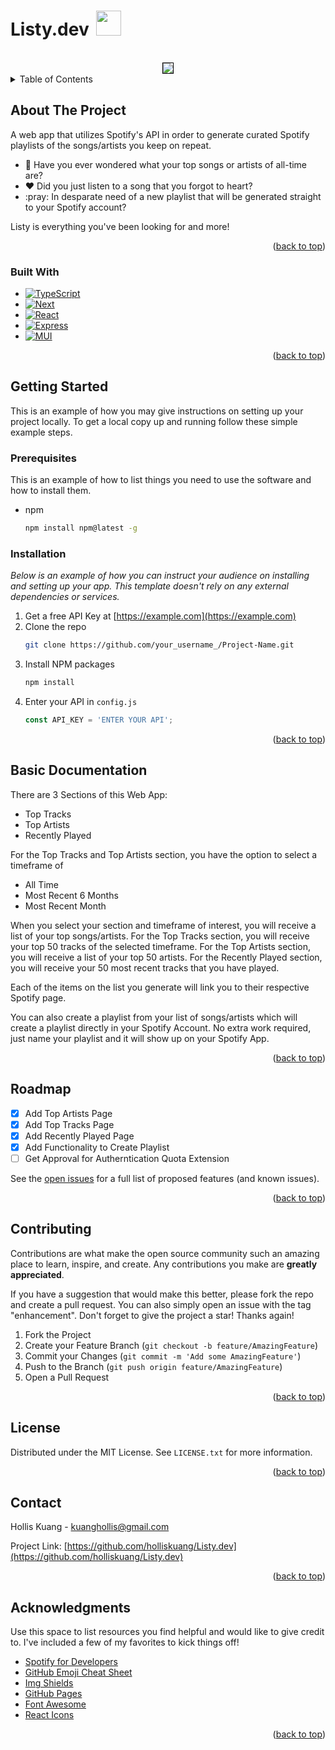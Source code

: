# Listy.dev <img src='https://res.cloudinary.com/dd97ovnmi/image/upload/v1673004204/letter-l_pcq0m6.png' width=40px height=40px style="margin-left:5px"> 

<!-- PROJECT LOGO -->
<br />
<div align="center">
    <img style='border:1px solid black' src="https://res.cloudinary.com/dd97ovnmi/image/upload/v1677112382/chrome_y1nFtDL9Kt_cuuvbp.gif" >
 
</div>



<!-- TABLE OF CONTENTS -->
<details>
  <summary>Table of Contents</summary>
  <ol>
    <li>
      <a href="#about-the-project">About The Project</a>
      <ul>
        <li><a href="#built-with">Built With</a></li>
      </ul>
    </li>
    <li>
      <a href="#getting-started">Getting Started</a>
      <ul>
        <li><a href="#prerequisites">Prerequisites</a></li>
        <li><a href="#installation">Installation</a></li>
      </ul>
    </li>
    <li><a href="#usage">Usage</a></li>
    <li><a href="#roadmap">Roadmap</a></li>
    <li><a href="#contributing">Contributing</a></li>
    <li><a href="#license">License</a></li>
    <li><a href="#contact">Contact</a></li>
    <li><a href="#acknowledgments">Acknowledgments</a></li>
  </ol>
</details>



<!-- ABOUT THE PROJECT -->
## About The Project

<p>A web app that utilizes Spotify's API in order to generate curated Spotify playlists of the songs/artists you keep on repeat. 
<ul>
<li> 🤔 Have you ever wondered what your top songs or artists of all-time are?</li>
<li> ❤️ Did you just listen to a song that you forgot to heart?</li>
<li> :pray: In desparate need of a new playlist that will be generated straight to your Spotify account?</li>
</ul>
</p>
<p>Listy is everything you've been looking for and more!</p>

<p align="right">(<a href="#readme-top">back to top</a>)</p>



### Built With

* [![TypeScript][TypeScript.js]][TypeScript-url]
* [![Next][Next.js]][Next-url]
* [![React][React.js]][React-url]
* [![Express][Express.js]][Express-url]
* [![MUI][MUI]][MUI-url]


<p align="right">(<a href="#readme-top">back to top</a>)</p>



<!-- GETTING STARTED -->
## Getting Started

This is an example of how you may give instructions on setting up your project locally.
To get a local copy up and running follow these simple example steps.

### Prerequisites

This is an example of how to list things you need to use the software and how to install them.
* npm
  ```sh
  npm install npm@latest -g
  ```

### Installation

_Below is an example of how you can instruct your audience on installing and setting up your app. This template doesn't rely on any external dependencies or services._

1. Get a free API Key at [https://example.com](https://example.com)
2. Clone the repo
   ```sh
   git clone https://github.com/your_username_/Project-Name.git
   ```
3. Install NPM packages
   ```sh
   npm install
   ```
4. Enter your API in `config.js`
   ```js
   const API_KEY = 'ENTER YOUR API';
   ```

<p align="right">(<a href="#readme-top">back to top</a>)</p>



<!-- USAGE EXAMPLES -->
## Basic Documentation

There are 3 Sections of this Web App:
<ul><li>Top Tracks</li> <li>Top Artists</li> <li>Recently Played </li> </ul>

<p>For the Top Tracks and Top Artists section, you have the option to select a timeframe of 
<ul><li>All Time</li> <li>Most Recent 6 Months</li> <li>Most Recent Month</li> </ul></p>

<p>When you select your section and timeframe of interest, you will receive a list of your top songs/artists. For the Top Tracks section, you will receive your top 50 tracks of the selected timeframe. For the Top Artists section, you will receive a list of your top 50 artists. For the Recently Played section, you will receive your 50 most recent tracks that you have played.</p>

<p>Each of the items on the list you generate will link you to their respective Spotify page.</p>

<p> You can also create a playlist from your list of songs/artists which will create a playlist directly in your Spotify Account. No extra work required, just name your playlist and it will show up on your Spotify App.</p>
<p align="right">(<a href="#readme-top">back to top</a>)</p>



<!-- ROADMAP -->
## Roadmap

- [x] Add Top Artists Page
- [x] Add Top Tracks Page
- [x] Add Recently Played Page
- [x] Add Functionality to Create Playlist
- [ ] Get Approval for Autherntication Quota Extension

See the [open issues](https://github.com/othneildrew/Best-README-Template/issues) for a full list of proposed features (and known issues).

<p align="right">(<a href="#readme-top">back to top</a>)</p>



<!-- CONTRIBUTING -->
## Contributing

Contributions are what make the open source community such an amazing place to learn, inspire, and create. Any contributions you make are **greatly appreciated**.

If you have a suggestion that would make this better, please fork the repo and create a pull request. You can also simply open an issue with the tag "enhancement".
Don't forget to give the project a star! Thanks again!

1. Fork the Project
2. Create your Feature Branch (`git checkout -b feature/AmazingFeature`)
3. Commit your Changes (`git commit -m 'Add some AmazingFeature'`)
4. Push to the Branch (`git push origin feature/AmazingFeature`)
5. Open a Pull Request

<p align="right">(<a href="#readme-top">back to top</a>)</p>



<!-- LICENSE -->
## License

Distributed under the MIT License. See `LICENSE.txt` for more information.

<p align="right">(<a href="#readme-top">back to top</a>)</p>



<!-- CONTACT -->
## Contact

Hollis Kuang - kuanghollis@gmail.com

Project Link: [https://github.com/holliskuang/Listy.dev](https://github.com/holliskuang/Listy.dev)

<p align="right">(<a href="#readme-top">back to top</a>)</p>



<!-- ACKNOWLEDGMENTS -->
## Acknowledgments

Use this space to list resources you find helpful and would like to give credit to. I've included a few of my favorites to kick things off!

* [Spotify for Developers](https://developer.spotify.com/)
* [GitHub Emoji Cheat Sheet](https://www.webpagefx.com/tools/emoji-cheat-sheet)
* [Img Shields](https://shields.io)
* [GitHub Pages](https://pages.github.com)
* [Font Awesome](https://fontawesome.com)
* [React Icons](https://react-icons.github.io/react-icons/search)

<p align="right">(<a href="#readme-top">back to top</a>)</p>



<!-- MARKDOWN LINKS & IMAGES -->
<!-- https://www.markdownguide.org/basic-syntax/#reference-style-links -->

[license-shield]: https://img.shields.io/github/license/othneildrew/Best-README-Template.svg?style=for-the-badge
[license-url]: https://github.com/othneildrew/Best-README-Template/blob/master/LICENSE.txt
[linkedin-shield]: https://img.shields.io/badge/-LinkedIn-black.svg?style=for-the-badge&logo=linkedin&colorB=555
[linkedin-url]: https://linkedin.com/in/othneildrew

[Next.js]: https://img.shields.io/badge/next.js-000000?style=for-the-badge&logo=nextdotjs&logoColor=white
[Next-url]: https://nextjs.org/
[React.js]: https://img.shields.io/badge/React-20232A?style=for-the-badge&logo=react&logoColor=61DAFB
[React-url]: https://reactjs.org/
[Express.js]: https://img.shields.io/badge/Express.js-404D59?style=for-the-badge
[Express-url]: https://expressjs.com/
[MUI]: https://img.shields.io/badge/Material--UI-0081CB?style=for-the-badge&logo=material-ui&logoColor=white
[MUI-url]: https://mui.com/
[TypeScript.js]: https://img.shields.io/badge/TypeScript-007ACC?style=for-the-badge&logo=typescript&logoColor=white
[TypeScript-url]: https://www.typescriptlang.org/

